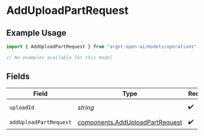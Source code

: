 # AddUploadPartRequest

## Example Usage

```typescript
import { AddUploadPartRequest } from "argot-open-ai/models/operations";

// No examples available for this model
```

## Fields

| Field                                                                              | Type                                                                               | Required                                                                           | Description                                                                        | Example                                                                            |
| ---------------------------------------------------------------------------------- | ---------------------------------------------------------------------------------- | ---------------------------------------------------------------------------------- | ---------------------------------------------------------------------------------- | ---------------------------------------------------------------------------------- |
| `uploadId`                                                                         | *string*                                                                           | :heavy_check_mark:                                                                 | The ID of the Upload.<br/>                                                         | upload_abc123                                                                      |
| `addUploadPartRequest`                                                             | [components.AddUploadPartRequest](../../models/components/adduploadpartrequest.md) | :heavy_check_mark:                                                                 | N/A                                                                                |                                                                                    |
